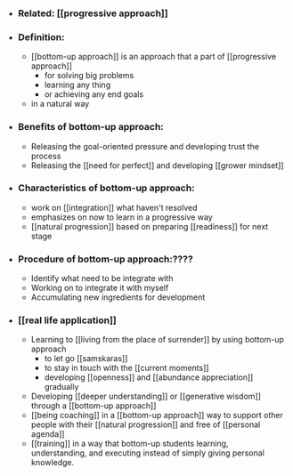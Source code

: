 - ### Related: [[progressive approach]]
- ### Definition:
    - [[bottom-up approach]] is an approach that a part of [[progressive approach]]
        - for solving big problems
        - learning any thing
        - or achieving any end goals
    - in a natural way
- ### Benefits of bottom-up approach:
    - Releasing the goal-oriented pressure and developing trust the process
    - Releasing the [[need for perfect]] and developing [[grower mindset]]
- ### Characteristics of bottom-up approach:
    - work on [[integration]] what haven't resolved
    - emphasizes on now to learn in a progressive way
    - [[natural progression]] based on preparing [[readiness]] for next stage
- ### Procedure of bottom-up approach:????
    - Identify what need to be integrate with
    - Working on to integrate it with myself
    - Accumulating new ingredients for development
- ### [[real life application]]
    - Learning to [[living from the place of surrender]] by using bottom-up approach
        - to let go [[samskaras]]
        - to stay in touch with the [[current moments]]
        - developing [[openness]] and [[abundance appreciation]] gradually
    - Developing [[deeper understanding]] or [[generative wisdom]] through a [[bottom-up approach]]
    - [[being coaching]] in a [[bottom-up approach]] way to support other people with their [[natural progression]] and free of [[personal agenda]]
    - [[training]] in a way that bottom-up students learning, understanding, and executing instead of simply giving personal knowledge.
